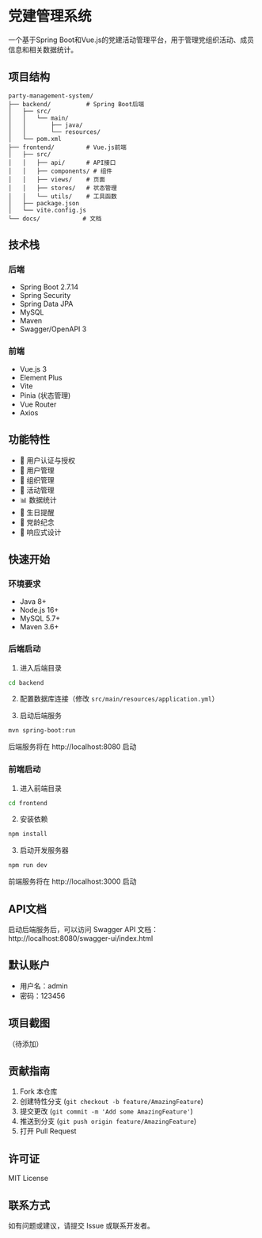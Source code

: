 # 党建管理系统

一个基于Spring Boot和Vue.js的党建活动管理平台，用于管理党组织活动、成员信息和相关数据统计。

## 项目结构

```
party-management-system/
├── backend/          # Spring Boot后端
│   ├── src/
│   │   └── main/
│   │       ├── java/
│   │       └── resources/
│   └── pom.xml
├── frontend/         # Vue.js前端
│   ├── src/
│   │   ├── api/      # API接口
│   │   ├── components/ # 组件
│   │   ├── views/    # 页面
│   │   ├── stores/   # 状态管理
│   │   └── utils/    # 工具函数
│   ├── package.json
│   └── vite.config.js
└── docs/            # 文档
```

## 技术栈

### 后端
- Spring Boot 2.7.14
- Spring Security
- Spring Data JPA
- MySQL
- Maven
- Swagger/OpenAPI 3

### 前端
- Vue.js 3
- Element Plus
- Vite
- Pinia (状态管理)
- Vue Router
- Axios

## 功能特性

- 🔐 用户认证与授权
- 👥 用户管理
- 🏢 组织管理
- 📅 活动管理
- 📊 数据统计
- 🎂 生日提醒
- 🎉 党龄纪念
- 📱 响应式设计

## 快速开始

### 环境要求

- Java 8+
- Node.js 16+
- MySQL 5.7+
- Maven 3.6+

### 后端启动

1. 进入后端目录
```bash
cd backend
```

2. 配置数据库连接（修改 `src/main/resources/application.yml`）

3. 启动后端服务
```bash
mvn spring-boot:run
```

后端服务将在 http://localhost:8080 启动

### 前端启动

1. 进入前端目录
```bash
cd frontend
```

2. 安装依赖
```bash
npm install
```

3. 启动开发服务器
```bash
npm run dev
```

前端服务将在 http://localhost:3000 启动

## API文档

启动后端服务后，可以访问 Swagger API 文档：
http://localhost:8080/swagger-ui/index.html

## 默认账户

- 用户名：admin
- 密码：123456

## 项目截图

（待添加）

## 贡献指南

1. Fork 本仓库
2. 创建特性分支 (`git checkout -b feature/AmazingFeature`)
3. 提交更改 (`git commit -m 'Add some AmazingFeature'`)
4. 推送到分支 (`git push origin feature/AmazingFeature`)
5. 打开 Pull Request

## 许可证

MIT License

## 联系方式

如有问题或建议，请提交 Issue 或联系开发者。